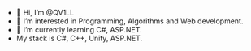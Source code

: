 - 👋 Hi, I’m @QV1LL
- 👀 I’m interested in Programming, Algorithms and Web development.
- 🌱 I’m currently learning C#, ASP.NET.
- My stack is C#, C++, Unity, ASP.NET.

